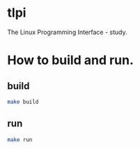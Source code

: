 # tlpi
The Linux Programming Interface - study.

# How to build and run.

## build

```bash
make build
```

## run
```bash
make run
```